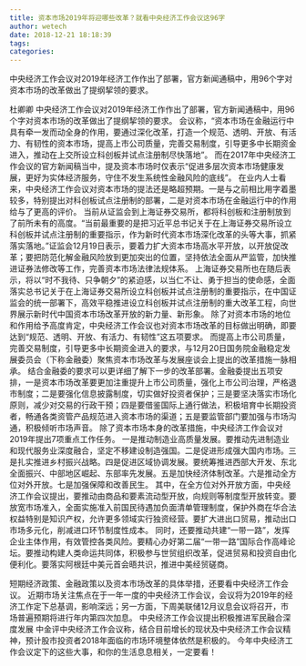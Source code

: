 ```yaml
---
title: 资本市场2019年将迎哪些改革？就看中央经济工作会议这96字
author: wetech
date: 2018-12-21 18:18:39
tags: 
categories: 
---
```

中央经济工作会议对2019年经济工作作出了部署，官方新闻通稿中，用96个字对资本市场的改革做出了提纲挈领的要求。
<!-- more -->
杜卿卿
中央经济工作会议对2019年经济工作作出了部署，官方新闻通稿中，用96个字对资本市场的改革做出了提纲挈领的要求。
会议称，“资本市场在金融运行中具有牵一发而动全身的作用，要通过深化改革，打造一个规范、透明、开放、有活力、有韧性的资本市场，提高上市公司质量，完善交易制度，引导更多中长期资金进入，推动在上交所设立科创板并试点注册制尽快落地”。
而在2017年中央经济工作会议的官方新闻稿当中，提及资本市场时仅表示“促进多层次资本市场健康发展，更好为实体经济服务，守住不发生系统性金融风险的底线”。
在业内人士看来，中央经济工作会议对资本市场的提法还是略超预期。一是与之前相比用字着墨较多，特别提出对科创板试点注册制的部署，二是对资本市场在金融运行中的作用给与了更高的评价。
当前从证监会到上海证券交易所，都将科创板和注册制放到了前所未有的高度。“当前最重要的是把习近平总书记关于在上海证券交易所设立科创板并试点注册制的重要指示，作为新时代资本市场深化改革的头等大事，抓紧落实落地。”证监会12月19日表示，要着力扩大资本市场高水平开放，以开放促改革；要把防范化解金融风险放到更加突出的位置，坚持依法全面从严监管，加快推进证券法修改等工作，完善资本市场法律法规体系。
上海证券交易所也在随后表示，将以“时不我待、只争朝夕”的紧迫感，以当仁不让、勇于担当的使命感，全面落实总书记关于在上海证券交易所设立科创板并试点注册制的重要指示，在中国证监会的统一部署下，高效平稳推进设立科创板并试点注册制的重大改革工程，向世界展示新时代中国资本市场改革开放的新力量、新形象。
除了对资本市场的地位和作用给予高度肯定，中央经济工作会议也对资本市场改革的目标做出明确，即要达到“规范、透明、开放、有活力、有韧性”这五项要求。
而提高上市公司质量，完善交易制度，引导更多中长期资金进入的要求，与12月20日国务院金融稳定发展委员会（下称金融委）聚焦资本市场改革与发展座谈会上提出的改革措施一脉相承。
结合金融委的要求可以更详细了解下一步的改革部署。金融委提出五项安排，一是资本市场改革要更加注重提升上市公司质量，强化上市公司治理，严格退市制度；二是要强化信息披露制度，切实做好投资者保护；三是要坚决落实市场化原则，减少对交易的行政干预；四是要借鉴国际上通行做法，积极培育中长期投资者，畅通各类资管产品规范进入资本市场的渠道；五是要监管部门要加强与市场沟通，积极倾听市场声音。
除了资本市场本身的改革措施，中央经济工作会议对2019年提出7项重点工作任务。
一是推动制造业高质量发展。要推动先进制造业和现代服务业深度融合，坚定不移建设制造强国。二是促进形成强大国内市场。三是扎实推进乡村振兴战略。四是促进区域协调发展。要统筹推进西部大开发、东北全面振兴、中部地区崛起、东部率先发展。五是加快经济体制改革。六是推动全方位对外开放。七是加强保障和改善民生。
其中，在全方位对外开放方面，中央经济工作会议提出，要推动由商品和要素流动型开放，向规则等制度型开放转变。要放宽市场准入，全面实施准入前国民待遇加负面清单管理制度，保护外商在华合法权益特别是知识产权，允许更多领域实行独资经营。要扩大进出口贸易，推动出口市场多元化，削减进口环节制度性成本。
同时，还要推动共建“一带一路”，发挥企业主体作用，有效管控各类风险。要精心办好第二届“一带一路”国际合作高峰论坛。要推动构建人类命运共同体，积极参与世贸组织改革，促进贸易和投资自由化便利化。要落实阿根廷中美元首会晤共识，推进中美经贸磋商。
 
 
短期经济政策、金融政策以及资本市场改革的具体举措，还要看中央经济工作会议。
近期市场关注焦点在于一年一度的中央经济工作会议，会议将为2019年的经济工作定下总基调，影响深远；另一方面，下周美联储12月议息会议将召开，市场普遍预期将进行年内第四次加息。
中央经济工作会议提出积极推进军民融合深度发展
中金评中央经济工作会议称，结合目前增长的现状及中央经济工作会议精神，预计股市投资者2018年面临的市场环境整体依然是积极的。
今年中央经济工作会议定下的这些大事，和你的生活息息相关，一定要看！
